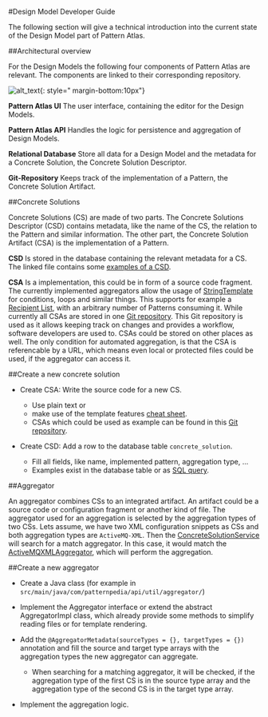 #Design Model Developer Guide


The following section will give a technical introduction into the current state of the Design Model part of Pattern Atlas.


##Architectural overview


For the Design Models the following four components of Pattern Atlas are relevant. The components are linked to their corresponding repository.

![alt_text](/images/design-model/pattern-atlas-architecture-overview.svg){: style=" margin-bottom:10px"}


**Pattern Atlas UI**
The user interface, containing the editor for the Design Models.

**Pattern Atlas API**
Handles the logic for persistence and aggregation of Design Models.

**Relational Database**
Store all data for a Design Model and the metadata for a Concrete Solution, the Concrete Solution Descriptor.

**Git-Repository**
Keeps track of the implementation of a Pattern, the Concrete Solution Artifact.


##Concrete Solutions


Concrete Solutions (CS) are made of two parts.
The Concrete Solutions Descriptor (CSD) contains metadata, like the name of the CS, the relation to the Pattern and similar information.
The other part, the Concrete Solution Artifact (CSA) is the implementation of a Pattern.

**CSD**
Is stored in the database containing the relevant metadata for a CS.
The linked file contains some [examples of a CSD](https://github.com/PatternAtlas/pattern-atlas-content/blob/0f77c1f4788f37edc76fbd709cc298c41775bc28/db-backup-files/2-patternatlas-data-inserts.sql#L37).

**CSA**
Is a implementation, this could be in form of a source code fragment.
The currently implemented aggregators allow the usage of [StringTemplate](https://www.stringtemplate.org/) for conditions, loops and similar things.
This supports for example a [Recipient List](https://github.com/PatternAtlas/pattern-atlas-pattern-implementations/blob/13aec80f745a51f88b776adc1a5d0dd6811d9e69/eip-activemq-xml/recipient-list.st), with an arbitrary number of Patterns consuming it.
While currently all CSAs are stored in one [Git repository](https://github.com/PatternAtlas/pattern-atlas-pattern-implementations).
This Git repository is used as it allows keeping track on changes and provides a workflow, software developers are used to.
CSAs could be stored on other places as well.
The only condition for automated aggregation, is that the CSA is referencable by a URL, which means even local or protected files could be used, if the aggregator can access it.


##Create a new concrete solution


- Create CSA: Write the source code for a new CS.

    - Use plain text or
    - make use of the template features [cheat sheet](https://github.com/antlr/stringtemplate4/blob/master/doc/cheatsheet.md).
    - CSAs which could be used as example can be found in this [Git repository](https://github.com/PatternAtlas/pattern-atlas-pattern-implementations).

- Create CSD: Add a row to the database table ``concrete_solution``.

    - Fill all fields, like name, implemented pattern, aggregation type, ...
    - Examples exist in the database table or as [SQL query](https://github.com/PatternAtlas/pattern-atlas-content/blob/0f77c1f4788f37edc76fbd709cc298c41775bc28/db-backup-files/2-patternatlas-data-inserts.sql#L37).


##Aggregator


An aggregator combines CSs to an integrated artifact.
An artifact could be a source code or configuration fragment or another kind of file.
The aggregator used for an aggregation is selected by the aggregation types of two CSs.
Lets assume, we have two XML configuration snippets as CSs and both aggregation types are ``ActiveMQ-XML``.
Then the [ConcreteSolutionService](https://github.com/PatternAtlas/pattern-atlas-api/blob/8b81dc3a14cd267229953c67a42185508268d504/src/main/java/com/patternpedia/api/service/ConcreteSolutionServiceImpl.java#L139) will search for a match aggregator.
In this case, it would match the [ActiveMQXMLAggregator](https://github.com/PatternAtlas/pattern-atlas-api/blob/d4f478fc197b0e1fb77912a1b01e5284af38801c/src/main/java/com/patternpedia/api/util/aggregator/ActiveMQXMLAggregator.java#L13), which will perform the aggregation.


##Create a new aggregator


- Create a Java class (for example in ``src/main/java/com/patternpedia/api/util/aggregator/``)
- Implement the Aggregator interface or extend the abstract AggregatorImpl class, which already provide some methods to simplify reading files or for template rendering.
- Add the ``@AggregatorMetadata(sourceTypes = {}, targetTypes = {})`` annotation and fill the source and target type arrays with the aggregation types the new aggregator can aggregate.

    - When searching for a matching aggregator, it will be checked, if the aggregation type of the first CS is in the source type array and the aggregation type of the second CS is in the target type array.

- Implement the aggregation logic.